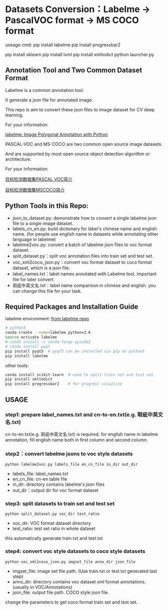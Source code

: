 # Datasets Conversion：Labelme -> PascalVOC format -> MS COCO format

useage cmd:
pip install labelme
pip install progressbar2

pip install sklearn
pip install lxml
pip install xmltodict
python launcher.py


## Annotation Tool and Two Common Dataset Format

Labelme is a common annotation tool.

It generate a json file for annotated image.

This repo is aim to convert these json files to image dataset for CV deep learning.
  
For your information: 

[labelme: Image Polygonal Annotation with Python](https://github.com/wkentaro/labelme)

PASCAL-VOC and MS-COCO are two common open source image datasets.

And are supported by most open source object detection algorithm or architecture. 

For your information:

[目标检测数据集PASCAL VOC简介](https://arleyzhang.github.io/articles/1dc20586/)

[目标检测数据集MSCOCO简介](https://arleyzhang.github.io/articles/e5b86f16/)


## Python Tools in this Repo:

- json_to_dataset.py: demonstrate how to convert a single labelme json file to a single image dataset.
- labels_cn_en.py: build dictionary for label's chinese name and english name.  (for people use english name in datasets while annotating other language in labelme)
- labelme2voc.py: convert a batch of labelme json files to voc format dataset.
- split_dataset.py：split voc annotation files into train set and test set.
- voc_xml2coco_json.py：convert voc format dataset to coco format dataset, which is a json file.
- label_names.txt：label names annotated with Labelme tool. important file for later convert.
- 瑕疵中英文名.txt：label name comparison in chinese and english. you can change this file for your task.

## Required Packages and Installation Guide

labelme environment:  [from labelme repo](https://github.com/wkentaro/labelme#anaconda) 
```bash
# python3
conda create --name=labelme python=3.6
source activate labelme
# conda install -c conda-forge pyside2
# conda install pyqt
pip install pyqt5  # pyqt5 can be installed via pip on python3
pip install labelme
```

other tools:
```bash
conda install scikit-learn  # used to split train set and test set 
pip install xmltodict
pip install progressbar2    # for progress visualize
```

## USAGE

### step1: prepare label_names.txt and cn-to-en.txt(e.g. 瑕疵中英文名.txt)

cn-to-en.txt(e.g. 瑕疵中英文名.txt) is required. 
for english name in labelme annotation, fill english name both in first column and second column.

### step2：convert labelme jsons to voc style datasets

`python labelme2voc.py labels_file en_cn_file in_dir out_dir `

- labels_file: label_names.txt
- en_cn_file: cn-en table file
- in_dir: directory contains labelme's json files
- out_dir：output dir for voc format dataset

### step3: split datasets to train set and test set

`python split_dataset.py voc_dir test_ratio`

- voc_dir: VOC format dataset directory
- test_ratio: test set ratio in whole dataset

this automatically generate train.txt and test.txt

### step4: convert voc style datasets to coco style datasets

`python voc_xml2coco_json.py imgset_file anno_dir json_file `

- imgset_file: image set file path. (Use train.txt or test.txt generated last step)
- anno_dir: directory contains voc dataset xml format annotations. (usually in VOC/Annotations)
- json_file: output file path. COCO style json file.

change the parameters to get coco format train set and test set.
